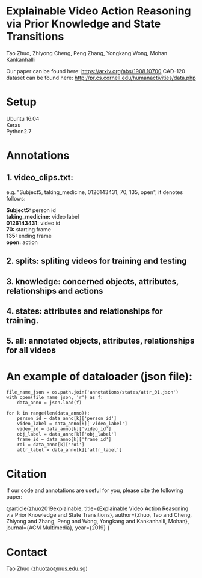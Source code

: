 # Explainable Video Action Reasoning via Prior Knowledge and State Transitions
Tao Zhuo, Zhiyong Cheng, Peng Zhang, Yongkang Wong, Mohan Kankanhalli

Our paper can be found here: https://arxiv.org/abs/1908.10700
CAD-120 dataset can be found here: http://pr.cs.cornell.edu/humanactivities/data.php

# Setup
Ubuntu 16.04 \
Keras  \
Python2.7 

# Annotations
## 1. video_clips.txt: 
e.g. "Subject5, taking_medicine, 0126143431, 70, 135, open", it denotes follows:

**Subject5:** person id \
**taking_medicine:** video label \
**0126143431:** video id \
**70:** starting frame \
**135:** ending frame \
**open:** action  

## 2. splits: spliting videos for training and testing
## 3. knowledge: concerned objects, attributes, relationships and actions 
## 4. states: attributes and relationships for training.
## 5. all: annotated objects, attributes, relationships for all videos

# An example of dataloader (json file):

    file_name_json = os.path.join('annotations/states/attr_01.json')    
    with open(file_name_json, 'r') as f:
        data_anno = json.load(f)

    for k in range(len(data_anno)):
        person_id = data_anno[k]['person_id']
        video_label = data_anno[k]['video_label']
        video_id = data_anno[k]['video_id']
        obj_label = data_anno[k]['obj_label']
        frame_id = data_anno[k]['frame_id']
        roi = data_anno[k]['roi']
        attr_label = data_anno[k]['attr_label']

# Citation
If our code and annotations are useful for you, please cite the following paper:

@article{zhuo2019explainable,
  title={Explainable Video Action Reasoning via Prior Knowledge and State Transitions},
  author={Zhuo, Tao and Cheng, Zhiyong and Zhang, Peng and Wong, Yongkang and Kankanhalli, Mohan},
  journal={ACM Multimedia},
  year={2019}
}

# Contact
Tao Zhuo (zhuotao@nus.edu.sg)
